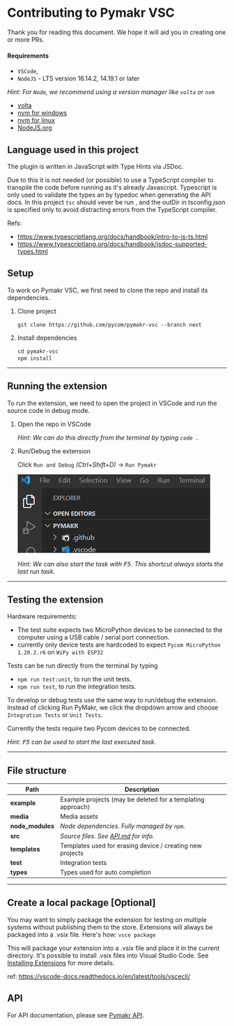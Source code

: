 # Contributing to Pymakr VSC

Thank you for reading this document. We hope it will aid you in creating one or more PRs.

#### Requirements

- `VSCode`, 
- `NodeJS` - LTS version 16.14.2, 14.19.1 or later

_Hint: For `Node`, we recommend using a version manager like `volta` or `nvm`_
  - [volta](https://docs.volta.sh/guide/getting-started) 
  - [nvm for windows](https://github.com/coreybutler/nvm-windows#readme)
  - [nvm for linux](https://github.com/nvm-sh/nvm#readme)
  - [NodeJS.org](https://nodejs.org/en/download/)
## Language used in this project
The plugin is written in JavaScript with Type Hints via JSDoc.

Due to this it is not needed (or possible) to use a TypeScript compiler to transpile the code before running as it's already Javascript. 
Typescript is only used to validate the types an by typedoc when generating the API docs.
In this project `tsc` should vever be run , and the outDir in tsconfig.json is specified only to avoid distracting errors from the TypeScript compiler.

Refs: 
- https://www.typescriptlang.org/docs/handbook/intro-to-js-ts.html
- https://www.typescriptlang.org/docs/handbook/jsdoc-supported-types.html
## Setup

To work on Pymakr VSC, we first need to clone the repo and install its dependencies.

1. Clone project

   ```
   git clone https://github.com/pycom/pymakr-vsc --branch next
   ```

2. Install dependencies
   ```
   cd pymakr-vsc
   npm install
   ```

---

## Running the extension

To run the extension, we need to open the project in VSCode and run the source code in debug mode.

1. Open the repo in VSCode

   _Hint: We can do this directly from the terminal by typing `code .`_

2. Run/Debug the extension

   Click `Run and Debug` _(Ctrl+Shift+D)_ -> `Run Pymakr`

   <img src="./media/contribute/run-extension.gif">

   _Hint: We can also start the task with <kbd>F5</kbd>. This shortcut always starts the last run task._

---

## Testing the extension
Hardware requirements: 
- The test suite expects two MicroPython devices to be connected to the computer using a USB cable / serial port connection.
- currently only device tests are hardcoded to expect `Pycom MicroPython 1.20.2.r6` on `WiPy with ESP32`

Tests can be run directly from the terminal by typing 
- `npm run test:unit`, to run the unit tests.
- `npm run test`, to run the integration tests.

To develop or debug tests use the same way to run/debug the extension. Instead of clicking Run PyMakr, we click the dropdown arrow and choose `Integration Tests` or `Unit Tests`.

Currently the tests require two Pycom devices to be connected.

_Hint: <kbd>F5</kbd> can be used to start the last executed task._

---

## File structure

| Path             | Description                                                                                           |
| ---------------- | ----------------------------------------------------------------------------------------------------- |
| **example**      | Example projects (may be deleted for a templating approach)                                           |
| **media**        | Media assets                                                                                          |
| **node_modules** | _Node dependencies. Fully managed by `npm`._                                                          |
| **src**          | _Source files. See [API.md](https://github.com/pycom/pymakr-vsc/blob/next/docs/index.html) for info._ |
| **templates**    | Templates used for erasing device / creating new projects                                             |
| **test**         | Integration tests                                                                                     |
| **types**        | Types used for auto completion                                                                        |

---

## Create a local package [Optional]

You may want to simply package the extension for testing on multiple systems without publishing them to the store. 
Extensions will always be packaged into a .vsix file. 
Here's how:
  `vsce package` 

This will package your extension into a .vsix file and place it in the current directory. It's possible to install .vsix files into Visual Studio Code. See [Installing Extensions](https://vscode-docs.readthedocs.io/docs/extensions/install-extension.md) for more details.

ref: https://vscode-docs.readthedocs.io/en/latest/tools/vscecli/
## API

For API documentation, please see [Pymakr API](https://htmlpreview.github.io/?https://raw.githubusercontent.com/pycom/pymakr-vsc/next/docs/classes/PyMakr.html).
